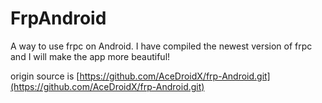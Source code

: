 # FrpAndroid

A way to use frpc on Android. I have compiled the newest version of frpc 
and I will make the app more beautiful!

origin source is [https://github.com/AceDroidX/frp-Android.git](https://github.com/AceDroidX/frp-Android.git)